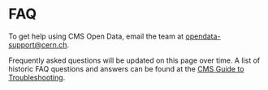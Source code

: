 # FAQ

To get help using CMS Open Data, email the team at [opendata-support@cern.ch](mailto:opendata-support@cern.ch).

Frequently asked questions will be updated on this page over time. A list of historic FAQ questions and answers can be found at the [CMS Guide to Troubleshooting](https://opendata.cern.ch/docs/cms-guide-troubleshooting).
